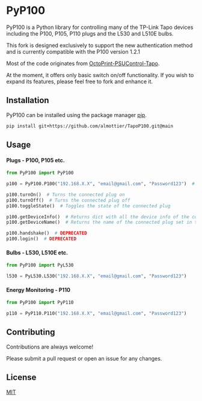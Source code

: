 # PyP100

PyP100 is a Python library for controlling many of the TP-Link Tapo devices including the P100, P105, P110 plugs and the
L530 and L510E bulbs.

This fork is designed exclusively to support the new authentication method and is currently compatible with the P100
version 1.2.1

Most of the code originates from [OctoPrint-PSUControl-Tapo](https://github.com/dswd/OctoPrint-PSUControl-Tapo).

At the moment, it offers only basic switch on/off functionality. If you wish to expand its features, please feel free to
fork and enhance it.

## Installation

PyP100 can be installed using the package manager [pip](https://pip.pypa.io/en/stable/).

```bash
pip install git+https://github.com/almottier/TapoP100.git@main
```

## Usage

#### Plugs - P100, P105 etc.

```python
from PyP100 import PyP100

p100 = PyP100.P100("192.168.X.X", "email@gmail.com", "Password123")  # Creates a P100 plug object

p100.turnOn()  # Turns the connected plug on
p100.turnOff()  # Turns the connected plug off
p100.toggleState()  # Toggles the state of the connected plug

p100.getDeviceInfo()  # Returns dict with all the device info of the connected plug
p100.getDeviceName()  # Returns the name of the connected plug set in the app

p100.handshake()  # DEPRECATED
p100.login()  # DEPRECATED
```

#### Bulbs - L530, L510E etc.

```python
from PyP100 import PyL530

l530 = PyL530.L530("192.168.X.X", "email@gmail.com", "Password123")
```

#### Energy Monitoring - P110

```python
from PyP100 import PyP110

p110 = PyP110.P110("192.168.X.X", "email@gmail.com", "Password123")
```

## Contributing

Contributions are always welcome!

Please submit a pull request or open an issue for any changes.

## License

[MIT](https://choosealicense.com/licenses/mit/)

